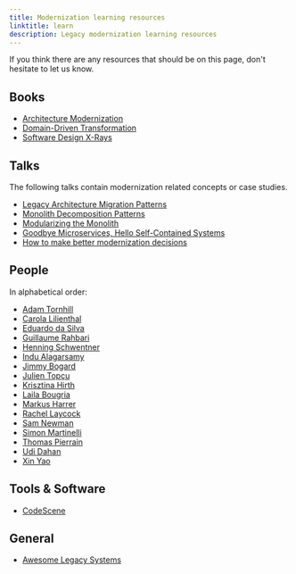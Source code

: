 ```yaml
---
title: Modernization learning resources
linktitle: learn
description: Legacy modernization learning resources
---
```


If you think there are any resources that should be on this page, don't hesitate to let us know.

## Books

- [Architecture Modernization](https://www.manning.com/books/architecture-modernization)
- [Domain-Driven Transformation](https://www.wps.de/en/news/domain-driven-transformation)
- [Software Design X-Rays](https://pragprog.com/titles/atcrime2/your-code-as-a-crime-scene-second-edition/)

## Talks

The following talks contain modernization related concepts or case studies.

- [Legacy Architecture Migration Patterns](https://www.youtube.com/watch?v=X1imE1ks_3Y&list=PLcTa2e7_ENN8cryNl4LZtszr_gyoqbAVm&index=16)
- [Monolith Decomposition Patterns](https://www.youtube.com/watch?v=9I9GdSQ1bbM)
- [Modularizing the Monolith](https://www.youtube.com/watch?v=fc6_NtD9soI)
- [Goodbye Microservices, Hello Self-Contained Systems](https://www.youtube.com/watch?v=Jjrencq8sUQ)
- [How to make better modernization decisions](https://www.youtube.com/watch?v=qiuOfWXvTgk)

## People

In alphabetical order:

- [Adam Tornhill](https://www.linkedin.com/in/adam-tornhill-71759b48/)
- [Carola Lilienthal](https://www.linkedin.com/in/carola-lilienthal-a1331073/)
- [Eduardo da Silva](https://bsky.app/profile/esilva.net)
- [Guillaume Rahbari](https://www.linkedin.com/in/guillaume-rahbari/)
- [Henning Schwentner](https://bsky.app/profile/hschwentner.bsky.social)
- [Indu Alagarsamy](https://bsky.app/profile/indu-alagarsamy.bsky.social)
- [Jimmy Bogard](https://bsky.app/profile/jimmybogard.com)
- [Julien Topçu](https://bsky.app/profile/julientopcu.com)
- [Krisztina Hirth](https://www.linkedin.com/in/christina-hirth-yellowbrickcode/)
- [Laila Bougria](https://bsky.app/profile/noctovis.bsky.social)
- [Markus Harrer](https://bsky.app/profile/markusharrer.de)
- [Rachel Laycock](https://www.linkedin.com/in/rachellaycock/)
- [Sam Newman](https://www.linkedin.com/in/samnewman/)
- [Simon Martinelli](https://bsky.app/profile/martinelli.ch)
- [Thomas Pierrain](https://bsky.app/profile/tpierrain.bsky.social)
- [Udi Dahan](https://bsky.app/profile/udidahan.com)
- [Xin Yao](https://bsky.app/profile/settling-mud.bsky.social)

## Tools & Software

- [CodeScene](https://codescene.com/)

## General

- [Awesome Legacy Systems](https://github.com/feststelltaste/awesome-legacy-systems)
